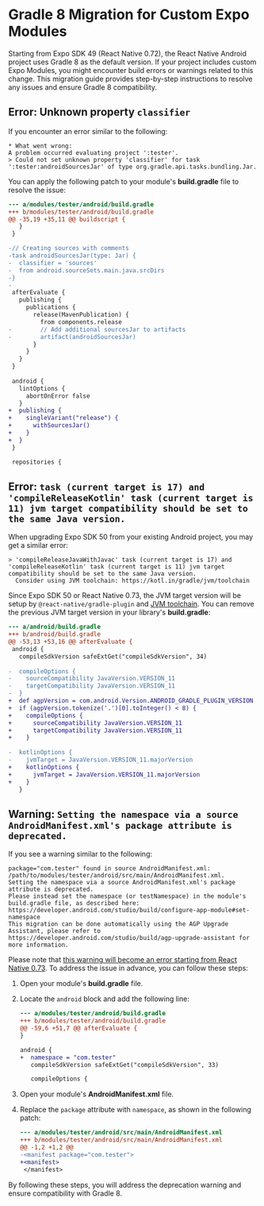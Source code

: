 # Gradle 8 Migration for Custom Expo Modules

Starting from Expo SDK 49 (React Native 0.72), the React Native Android project uses Gradle 8 as the default version. If your project includes custom Expo Modules, you might encounter build errors or warnings related to this change. This migration guide provides step-by-step instructions to resolve any issues and ensure Gradle 8 compatibility.

## Error: Unknown property `classifier`

If you encounter an error similar to the following:

```
* What went wrong:
A problem occurred evaluating project ':tester'.
> Could not set unknown property 'classifier' for task ':tester:androidSourcesJar' of type org.gradle.api.tasks.bundling.Jar.
```

You can apply the following patch to your module's **build.gradle** file to resolve the issue:

```diff
--- a/modules/tester/android/build.gradle
+++ b/modules/tester/android/build.gradle
@@ -35,19 +35,11 @@ buildscript {
   }
 }

-// Creating sources with comments
-task androidSourcesJar(type: Jar) {
-  classifier = 'sources'
-  from android.sourceSets.main.java.srcDirs
-}
-
 afterEvaluate {
   publishing {
     publications {
       release(MavenPublication) {
         from components.release
-        // Add additional sourcesJar to artifacts
-        artifact(androidSourcesJar)
       }
     }
   }
 }
 
 android {
   lintOptions {
     abortOnError false
   }
+  publishing {
+    singleVariant("release") {
+      withSourcesJar()
+    }
+  }
 }

 repositories {
```

## Error: `task (current target is 17) and 'compileReleaseKotlin' task (current target is 11) jvm target compatibility should be set to the same Java version.`

When upgrading Expo SDK 50 from your existing Android project, you may get a similar error:

```
> 'compileReleaseJavaWithJavac' task (current target is 17) and 'compileReleaseKotlin' task (current target is 11) jvm target compatibility should be set to the same Java version.
  Consider using JVM toolchain: https://kotl.in/gradle/jvm/toolchain
```

Since Expo SDK 50 or React Native 0.73, the JVM target version will be setup by `@react-native/gradle-plugin` and [JVM toolchain](https://kotl.in/gradle/jvm/toolchain). You can remove the previous JVM target version in your library's **build.gradle**:

```diff
--- a/android/build.gradle
+++ b/android/build.gradle
@@ -53,13 +53,16 @@ afterEvaluate {
 android {
   compileSdkVersion safeExtGet("compileSdkVersion", 34)
 
-  compileOptions {
-    sourceCompatibility JavaVersion.VERSION_11
-    targetCompatibility JavaVersion.VERSION_11
-  }
+  def agpVersion = com.android.Version.ANDROID_GRADLE_PLUGIN_VERSION
+  if (agpVersion.tokenize('.')[0].toInteger() < 8) {
+    compileOptions {
+      sourceCompatibility JavaVersion.VERSION_11
+      targetCompatibility JavaVersion.VERSION_11
+    }
 
-  kotlinOptions {
-    jvmTarget = JavaVersion.VERSION_11.majorVersion
+    kotlinOptions {
+      jvmTarget = JavaVersion.VERSION_11.majorVersion
+    }
   }
```

## Warning: `Setting the namespace via a source AndroidManifest.xml's package attribute is deprecated.`

If you see a warning similar to the following:

```
package="com.tester" found in source AndroidManifest.xml: /path/to/modules/tester/android/src/main/AndroidManifest.xml.
Setting the namespace via a source AndroidManifest.xml's package attribute is deprecated.
Please instead set the namespace (or testNamespace) in the module's build.gradle file, as described here: https://developer.android.com/studio/build/configure-app-module#set-namespace
This migration can be done automatically using the AGP Upgrade Assistant, please refer to https://developer.android.com/studio/build/agp-upgrade-assistant for more information.
```

Please note that [this warning will become an error starting from React Native 0.73](https://github.com/react-native-community/discussions-and-proposals/issues/671). To address the issue in advance, you can follow these steps:

1. Open your module's **build.gradle** file.
2. Locate the `android` block and add the following line:

   ```diff
   --- a/modules/tester/android/build.gradle
   +++ b/modules/tester/android/build.gradle
   @@ -59,6 +51,7 @@ afterEvaluate {
   }

   android {
   +  namespace = "com.tester"
      compileSdkVersion safeExtGet("compileSdkVersion", 33)

      compileOptions {
   ```

3. Open your module's **AndroidManifest.xml** file.
4. Replace the `package` attribute with `namespace`, as shown in the following patch:

   ```diff
   --- a/modules/tester/android/src/main/AndroidManifest.xml
   +++ b/modules/tester/android/src/main/AndroidManifest.xml
   @@ -1,2 +1,2 @@
   -<manifest package="com.tester">
   +<manifest>
    </manifest>
   ```

By following these steps, you will address the deprecation warning and ensure compatibility with Gradle 8.
